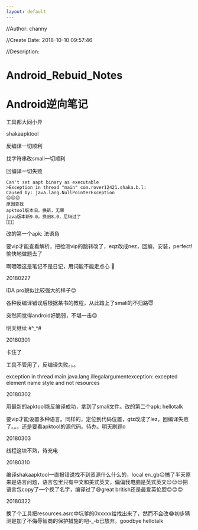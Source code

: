 ```yaml
---
layout: default
---
```


//Author: channy

//Create Date: 2018-10-10 09:57:46

//Description: 

# Android_Rebuid_Notes
# Android逆向笔记

工具都大同小异

shakaapktool

反编译一切顺利

找字符串改smali一切顺利

回编译一切失败

```
Can't set aapt binary as executable
>Exception in thread "main" com.rover12421.shaka.b.l:
Caused by: java.lang.NullPointerException
😌😌😌
原因查找
apktool版本旧，换新，无果
java版本新9.0，换旧8.0，尼玛过了
😤😤😤
```

改的第一个apk: 法语角

要vip才能查看解析，把检测vip的跳转改了，eqz改成nez，回编，安装，perfect! 愉快地做题去了

啊喂喂这是笔记不是日记，用词能不能走点心 🤕

20180227

IDA pro貌似比较强大的样子😍

各种反编译错误后根据某书的教程，从此踏上了smali的不归路😇

突然间觉得android好脆弱，不堪一击😌

明天继续 #^_^#

20180301

卡住了

工具不管用了，反编译失败。。。

exception in thread main java.lang.illegalargumentexception: excepted element name style and not resources

20180302

用最新的apktool能反编译成功，拿到了smali文件。改的第二个apk: hellotalk

要vip才能设置多种语言。同样的，定位到代码位置，gtz改成了lez，回编译失败了。。。还是要看apktool的源代码。待办。明天刷题o

20180303

线程这块不熟，待充电

20180310

编译shakaapktool一直报错说找不到资源什么什么的，local en_gb😌搞了半天原来是语言问题，语言包里只有中文和美式英文，偏偏我电脑是英式英文😌😌😌把语言包copy了一个换了名字，编译过了😅great british还是最爱英伦腔😍😍😍

20180322

换了个工具把resources.asrc中坑爹的0xxxxx给找出来了，然而不会改😂初步猜测是加了不侮辱智商的保护措施的吧-_-b已放弃。goodbye hellotalk

